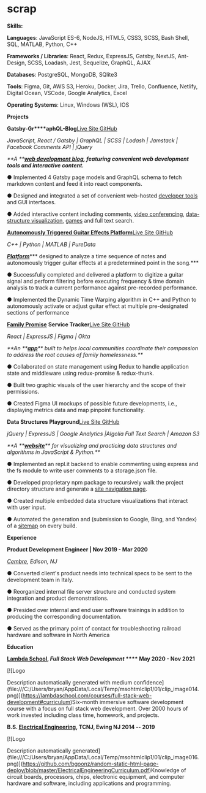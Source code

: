 # scrap

**Skills:**

**Languages**:                          JavaScript ES-6, NodeJS, HTML5, CSS3, SCSS, Bash Shell, SQL, MATLAB, Python, C++

**Frameworks / Libraries**:   React, Redux, ExpressJS, Gatsby, NextJS, Ant-Design, SCSS, Loadash, Jest, Sequelize, GraphQL, AJAX

**Databases**:                           PostgreSQL, MongoDB, SQlite3

**Tools**:                                    Figma, Git, AWS S3, Heroku, Docker, Jira, Trello, Confluence, Netlify, Digital Ocean, VSCode, Google Analytics, Excel

**Operating Systems**:          Linux, Windows (WSL), IOS

**Projects**

**Gatsby-Gr\*\*\*\*aphQL-Blog**[Live Site  ](https://bgoonz-blog.netlify.app)[GitHub](https://github.com/bgoonz/BGOONZ\_BLOG\_2.0)

_JavaScript, React / Gatsby | GraphQL | SCSS | Lodash | Jamstack | Facebook Comments API | jQuery_

_**A **_[_**web development blog**_](https://bgoonz-blog.netlify.app)_**, featuring convenient web development tools and interactive content.**_

● Implemented 4 Gatsby page models and GraphQL schema to fetch markdown content and feed it into react components.

● Designed and integrated a set of convenient web-hosted [developer tools](https://bgoonz-blog.netlify.app/docs/tools/) and GUI interfaces.

● Added interactive content including comments, [video conferencing](https://bgoonz-blog.netlify.app/docs/interact/video-chat/), [data-structure visualization](https://bgoonz-blog.netlify.app/docs/interact/other-sites/), [games](https://bgoonz-blog.netlify.app/docs/interact/) and full text search.

[**Autonomously Triggered Guitar Effects Platform**](https://www.youtube.com/watch?v=pRKjaprdWx4)[Live Site ](https://bgoonz.github.io/Revamped-Automatic-Guitar-Effect-Triggering/)  [GitHub](https://github.com/bgoonz/Revamped-Automatic-Guitar-Effect-Triggering/tree/master/Triggered-Guitar-Effects-Platform)

_C++ | Python | MATLAB | PureData_

[_**Platform**_](https://bgoonz.github.io/Revamped-Automatic-Guitar-Effect-Triggering/SR%20Project%20II%20Presentation.pdf)\*\*\* designed to analyze a time sequence of notes and autonomously trigger guitar effects at a predetermined point in the song.\*\*\*

● Successfully completed and delivered a platform to digitize a guitar signal and perform filtering before executing frequency & time domain analysis ­to track a current performance against pre-recorded performance.

● Implemented the Dynamic Time Warping algorithm in C++ and Python to autonomously activate or adjust guitar effect at multiple pre-designated sections of performance

[**Family Promise**](https://familypromise.org) **Service Tracker**[Live Site  ](https://a.familypromiseservicetracker.dev) [GitHub](https://github.com/Lambda-School-Labs/family-promise-service-tracker-fe-a)

_React | ExpressJS | Figma | Okta_

_**An **_[_**app**_](https://bryan-guner.gitbook.io/lambda-labs/navigation/roadmap)_** built to helps local communities coordinate their compassion to address the root causes of family homelessness.**_

● Collaborated on state management using Redux to handle application state and middleware using redux-promise & redux-thunk.

● Built two graphic visuals of the user hierarchy and the scope of their permissions.

● Created Figma UI mockups of possible future developments, i.e., displaying metrics data and map pinpoint functionality.

**Data Structures Playground**[Live Site ](https://ds-algo-official.netlify.app) [GitHub](https://github.com/bgoonz/DS-ALGO-OFFICIAL)

_jQuery | ExpressJS | Google Analytics |Algolia Full Text Search | Amazon S3_

_**A **_[_**website**_](https://potluck-landing.netlify.app/style-guide/)_** for visualizing and practicing data structures and algorithms in JavaScript & Python.**_

● Implemented an repl.it backend to enable commenting using express and the fs module to write user comments to a storage.json file.

● Developed proprietary npm package to recursively walk the project directory structure and generate a [site navigation page](https://ds-algo-official.netlify.app/sitemap.html).

● Created multiple embedded data structure visualizations that interact with user input.

● Automated the generation and (submission to Google, Bing, and Yandex) of a [sitemap](https://ds-algo-official.netlify.app/sitemap.xml) on every build.

**Experience**

**Product Development Engineer | Nov 2019 - Mar 2020**

[_Cembre_](https://www.cembre.com)_, Edison, NJ_

● Converted client's product needs into technical specs to be sent to the development team in Italy.

● Reorganized internal file server structure and conducted system integration and product demonstrations.

● Presided over internal and end user software trainings in addition to producing the corresponding documentation.

●  Served as the primary point of contact for troubleshooting railroad hardware and software in North America

**Education**

[**Lambda School**](https://www.credly.com/badges/bd145ba3-0f09-42fc-8d1f-a3bc4e0a46b4/public\_url)**, **_**Full Stack Web Development**_** \*\*\*\*                                                                                                             May 2020 - Nov 2021**

\[!\[Logo

Description automatically generated with medium confidence]\(file:///C:/Users/bryan/AppData/Local/Temp/msohtmlclip1/01/clip\_image014.png)]\(https://lambdaschool.com/courses/full-stack-web-development#curriculum)Six-month immersive software development course with a focus on full stack web development. Over 2000 hours of work invested including class time, homework, and projects.

**B.S. **[**Electrical Engineering**](https://electrical-computerengineering.tcnj.edu)**, TCNJ, Ewing NJ                                                                                                                                                     2014 -- 2019**

\[!\[Logo

Description automatically generated]\(file:///C:/Users/bryan/AppData/Local/Temp/msohtmlclip1/01/clip\_image016.png)]\(https://github.com/bgoonz/random-static-html-page-deploy/blob/master/ElectricalEngineeringCurriculum.pdf)Knowledge of circuit boards, processors, chips, electronic equipment, and computer hardware and software, including applications and programming.
